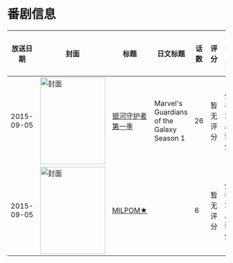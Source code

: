 # 番剧信息

|放送日期|封面|标题|日文标题|话数|评分|评分人数|
|---|---|---|---|---|---|---|
|2015-09-05|<img src="//lain.bgm.tv/pic/cover/c/94/f8/148235_KCi1B.jpg" alt="封面" style="width:150px;height:200px;object-fit:cover;">|[银河守护者 第一季](https://bangumi.tv/subject/148235)|Marvel's Guardians of the Galaxy Season 1|26|暂无评分|少于10人评分|
|2015-09-05|<img src="//lain.bgm.tv/pic/cover/c/b9/f4/482453_7c1jJ.jpg" alt="封面" style="width:150px;height:200px;object-fit:cover;">|[MILPOM★](https://bangumi.tv/subject/482453)||6|暂无评分|少于10人评分|
